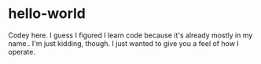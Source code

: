 # hello-world

Codey here. I guess I figured I learn code because it's already mostly in my name..
I'm just kidding, though. I just wanted to give you a feel of how I operate.
